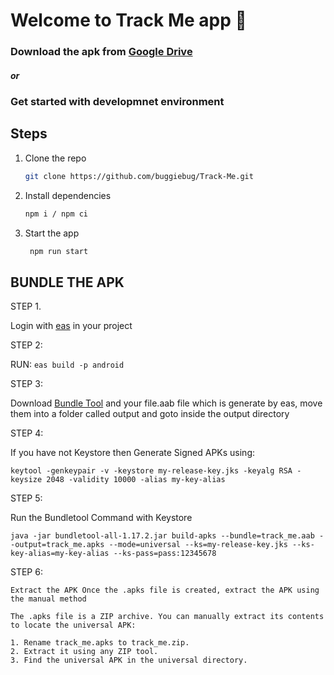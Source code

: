 # Welcome to Track Me app 👋


### Download the apk from [Google Drive](https://drive.google.com/drive/folders/1LBcar6plmqPFoRJs6AcoW0EB8nobNeEX?usp=drive_link)


#####   or

### Get started with developmnet environment

## Steps

1. Clone the repo

    ```bash 
    git clone https://github.com/buggiebug/Track-Me.git
    ```
2. Install dependencies

   ```bash
   npm i / npm ci
   ```

3. Start the app

   ```bash
    npm run start
   ```


## BUNDLE THE APK

STEP 1.

Login with [eas](https://expo.dev/login) in your project 

STEP 2:

RUN: `eas build -p android`    

STEP 3:

Download [Bundle Tool](https://github.com/google/bundletool/releases) and your file.aab file which is generate by eas, move them into a folder called output and goto inside the output directory

STEP 4:

If you have not Keystore then Generate Signed APKs using:

    keytool -genkeypair -v -keystore my-release-key.jks -keyalg RSA -keysize 2048 -validity 10000 -alias my-key-alias


STEP 5:

Run the Bundletool Command with Keystore 

    java -jar bundletool-all-1.17.2.jar build-apks --bundle=track_me.aab --output=track_me.apks --mode=universal --ks=my-release-key.jks --ks-key-alias=my-key-alias --ks-pass=pass:12345678


STEP 6:

    Extract the APK Once the .apks file is created, extract the APK using the manual method

    The .apks file is a ZIP archive. You can manually extract its contents to locate the universal APK:

    1. Rename track_me.apks to track_me.zip.
    2. Extract it using any ZIP tool.
    3. Find the universal APK in the universal directory.

